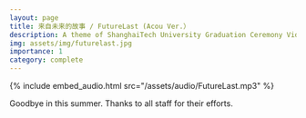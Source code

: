 ```yaml
---
layout: page
title: 来自未来的故事 / FutureLast (Acou Ver.）
description: A theme of ShanghaiTech University Graduation Ceremony Video for SIST Class 2024.
img: assets/img/futurelast.jpg
importance: 1
category: complete
---
```


{% include embed_audio.html src="/assets/audio/FutureLast.mp3" %}

Goodbye in this summer. Thanks to all staff for their efforts.

